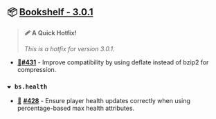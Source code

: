 ## 📦 [Bookshelf - 3.0.1](https://github.com/mcbookshelf/bookshelf/releases/tag/v3.0.1)

> **🩹 A Quick Hotfix!**
>
> *This is a hotfix for version 3.0.1.*

- <abbr title="Bug Fix">🐛</abbr>**[#431](https://github.com/mcbookshelf/bookshelf/pull/431)** - Improve compatibility by using deflate instead of bzip2 for compression.


### `❤️ bs.health`

- <abbr title="Bug Fix">🐛</abbr> **[#428](https://github.com/mcbookshelf/bookshelf/pull/428)** - Ensure player health updates correctly when using percentage-based max health attributes.
